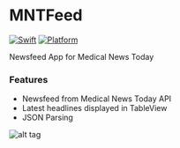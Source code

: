 # MNTFeed

[![Swift](https://img.shields.io/badge/Swift-4.0-orange.svg)]() [![Platform](https://img.shields.io/badge/platform-iOS-lightgrey.svg)]()

Newsfeed App for Medical News Today

### Features
<ul><li>Newsfeed from Medical News Today API </li>
<li>Latest headlines displayed in TableView </li>
<li>JSON Parsing </li>
</ul>

![alt tag](https://user-images.githubusercontent.com/10540496/37312658-dca767d2-2686-11e8-8249-0e3f5121b605.png)
